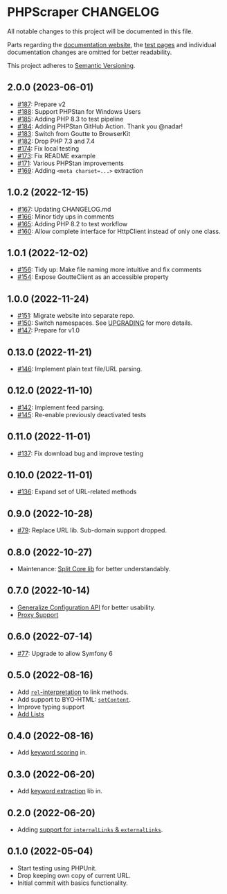 # PHPScraper CHANGELOG

All notable changes to this project will be documented in this file.

Parts regarding the [documentation website](https://phpscraper.de), the [test pages](https://github.com/spekulatius/phpscraper-test-pages) and individual documentation changes are omitted for better readability.

This project adheres to [Semantic Versioning](http://semver.org/).

## 2.0.0 (2023-06-01)

- [#187](https://github.com/spekulatius/PHPScraper/issues/187): Prepare v2
- [#188](https://github.com/spekulatius/PHPScraper/issues/188): Support PHPStan for Windows Users
- [#185](https://github.com/spekulatius/PHPScraper/issues/185): Adding PHP 8.3 to test pipeline
- [#184](https://github.com/spekulatius/PHPScraper/issues/184): Adding PHPStan GitHub Action. Thank you @nadar!
- [#183](https://github.com/spekulatius/PHPScraper/issues/183): Switch from Goutte to BrowserKit
- [#182](https://github.com/spekulatius/PHPScraper/issues/182): Drop PHP 7.3 and 7.4
- [#174](https://github.com/spekulatius/PHPScraper/issues/174): Fix local testing
- [#173](https://github.com/spekulatius/PHPScraper/issues/173): Fix README example
- [#171](https://github.com/spekulatius/PHPScraper/issues/171): Various PHPStan improvements
- [#169](https://github.com/spekulatius/PHPScraper/issues/169): Adding `<meta charset=...>` extraction

## 1.0.2 (2022-12-15)

- [#167](https://github.com/spekulatius/PHPScraper/issues/167): Updating CHANGELOG.md
- [#166](https://github.com/spekulatius/PHPScraper/issues/166): Minor tidy ups in comments
- [#165](https://github.com/spekulatius/PHPScraper/issues/165): Adding PHP 8.2 to test workflow
- [#160](https://github.com/spekulatius/PHPScraper/issues/160): Allow complete interface for HttpClient instead of only one class.

## 1.0.1 (2022-12-02)

- [#156](https://github.com/spekulatius/PHPScraper/issues/156): Tidy up: Make file naming more intuitive and fix comments
- [#154](https://github.com/spekulatius/PHPScraper/issues/154): Expose GoutteClient as an accessible property

## 1.0.0 (2022-11-24)

- [#151](https://github.com/spekulatius/PHPScraper/issues/151): Migrate website into separate repo.
- [#150](https://github.com/spekulatius/PHPScraper/issues/150): Switch namespaces. See [UPGRADING](https://github.com/spekulatius/PHPScraper/blob/master/UPGRADING.md) for more details.
- [#147](https://github.com/spekulatius/PHPScraper/issues/147): Prepare for v1.0

## 0.13.0 (2022-11-21)

- [#146](https://github.com/spekulatius/PHPScraper/issues/146): Implement plain text file/URL parsing.

## 0.12.0 (2022-11-10)

- [#142](https://github.com/spekulatius/PHPScraper/issues/142): Implement feed parsing.
- [#145](https://github.com/spekulatius/PHPScraper/issues/145): Re-enable previously deactivated tests

## 0.11.0 (2022-11-01)

- [#137](https://github.com/spekulatius/PHPScraper/issues/137): Fix download bug and improve testing

## 0.10.0 (2022-11-01)

- [#136](https://github.com/spekulatius/PHPScraper/issues/136): Expand set of URL-related methods

## 0.9.0 (2022-10-28)

- [#79](https://github.com/spekulatius/PHPScraper/issues/79): Replace URL lib. Sub-domain support dropped.

## 0.8.0 (2022-10-27)

- Maintenance: [Split Core lib](https://github.com/spekulatius/PHPScraper/commit/2ca34caae75e634442daf9c4f886060e41ba8911) for better understandably.

## 0.7.0 (2022-10-14)

- [Generalize Configuration API](https://github.com/spekulatius/PHPScraper/commit/e19baeb19658fbc4846c24eb597876f54c6012a3) for better usability.
- [Proxy Support](https://github.com/spekulatius/PHPScraper/commit/326bdff4430a326bdb08f6af8452f148250c7784)

## 0.6.0 (2022-07-14)

- [#77](https://github.com/spekulatius/PHPScraper/issues/77): Upgrade to allow Symfony 6

## 0.5.0 (2022-08-16)

- Add [`rel`-interpretation](https://github.com/spekulatius/PHPScraper/commit/47d6f8a0f6adf49de31b691b98ea472a4a382b9f) to link methods.
- Add support to BYO-HTML: [`setContent`](https://github.com/spekulatius/PHPScraper/commit/9c50d145f280732e26ecf83c8d2978c07466dfcd).
- Improve typing support
- [Add Lists](https://github.com/spekulatius/PHPScraper/commit/0aac52853ab394d9f38b004e401c5fbec328e017)

## 0.4.0 (2022-08-16)

- Add [keyword scoring](https://github.com/spekulatius/PHPScraper/commit/e91bce24e4b53d9a1ef19b3f1ded97627eb2076e) in.

## 0.3.0 (2022-06-20)

- Add [keyword extraction](https://github.com/spekulatius/PHPScraper/commit/9d20004ead5b9e8350a03fa6fc4de1477b19bd4c) lib in.

## 0.2.0 (2022-06-20)

- Adding [support for `internalLinks` & `externalLinks`](https://github.com/spekulatius/PHPScraper/commit/193f422f206b7a10586463fff4a7f9dcc9e896f9).

## 0.1.0 (2022-05-04)

- Start testing using PHPUnit.
- Drop keeping own copy of current URL.
- Initial commit with basics functionality.